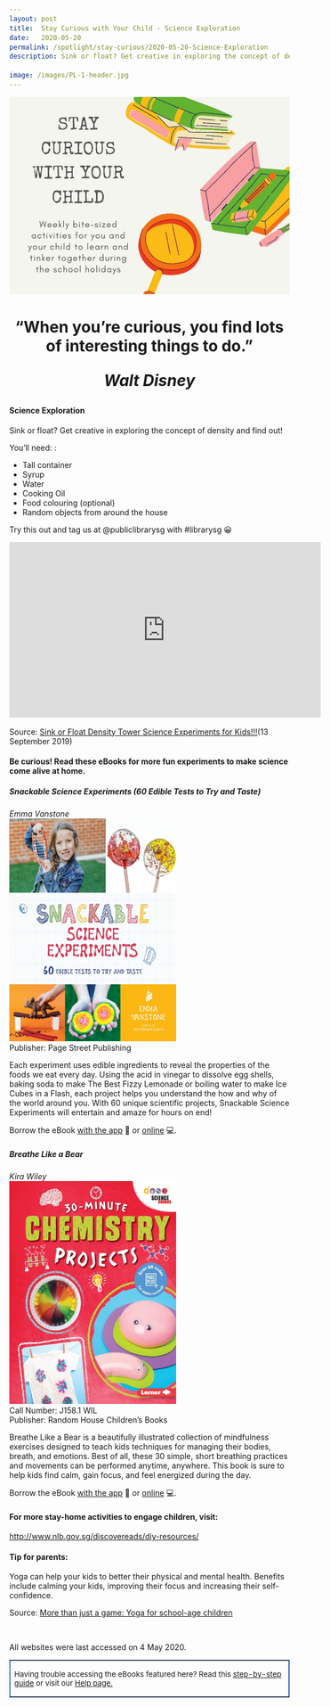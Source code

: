 ```yaml
---
layout: post
title:  Stay Curious with Your Child - Science Exploration
date:   2020-05-20
permalink: /spotlight/stay-curious/2020-05-20-Science-Exploration
description: Sink or float? Get creative in exploring the concept of density and find out!  

image: /images/PL-1-header.jpg
---
```

<img src="/images/PL-1-header.jpg">
<h1 style="text-align:center">“When you’re curious, you find lots of interesting things to do.”<p><i>Walt Disney</i></p></h1>
<h4>Science Exploration</h4>
<p>Sink or float? Get creative in exploring the concept of density and find out!</p>
<p>You’ll need: :</p>
<ul>
<li>Tall container</li>
<li>Syrup</li>
<li>Water</li>
<li>Cooking Oil</li>
<li>Food colouring (optional)</li>
<li>Random objects from around the house</li>  
</ul>
<p>Try this out and tag us at @publiclibrarysg with #librarysg 😀</p>
<div class="bp-youtube"><iframe width="560" height="315" src="https://www.youtube.com/embed/I2bjA-3Vn6E" frameborder="0" allow="accelerometer; autoplay; encrypted-media; gyroscope; picture-in-picture" allowfullscreen></iframe></div><p>Source: <a href="https://www.youtube.com/watch?v=I2bjA-3Vn6E&list=PLasCX3wfxLR3nEKMhsCUjyi5f4W6Rg6wf&index=22&t=0s" target="_blank" rel="noopener">Sink or Float Density Tower Science Experiments for Kids!!!</a>(13 September 2019)
<h4>Be curious! Read these eBooks for more fun experiments to make science come alive at home.</h4>
<p><h5>Snackable Science Experiments (60 Edible Tests to Try and Taste)</h5></p>
<i>Emma Vanstone</i><br/>
<a href="https://eresources.nlb.gov.sg/ereads/proxy?id=C22123A8-7D01-4D44-9CD9-E32960504F4D"><img src="/images/PL-3-science1.jpg" style="width:300px; text-align:left;"></a><br/>
Publisher: Page Street Publishing<br/>
<p>Each experiment uses edible ingredients to reveal the properties of the foods we eat every day. Using the acid in vinegar to dissolve egg shells, baking soda to make The Best Fizzy Lemonade or boiling water to make Ice Cubes in a Flash, each project helps you understand the how and why of the world around you. With 60 unique scientific projects, Snackable Science Experiments will entertain and amaze for hours on end!</p>
Borrow the eBook <a href="https://eresources.nlb.gov.sg/ereads/proxy?id=C22123A8-7D01-4D44-9CD9-E32960504F4D">with the app</a> 📱 or <a href="https://nlb.overdrive.com/media/C22123A8-7D01-4D44-9CD9-E32960504F4D">online</a> 💻.
<p><h5>Breathe Like a Bear</h5></p>
<i>Kira Wiley</i><br/>
<a href="https://eresources.nlb.gov.sg/ereads/proxy?id=65044E9A-2B16-4EB8-9F57-0C8E4D7EDBD7"><img src="/images/PL-3-science2.jpg" style="width:300px; text-align:left;"></a><br/>
Call Number: J158.1 WIL <br/>
Publisher: Random House Children’s Books<br/>
<p>Breathe Like a Bear is a beautifully illustrated collection of mindfulness exercises designed to teach kids techniques for managing their bodies, breath, and emotions. Best of all, these 30 simple, short breathing practices and movements can be performed anytime, anywhere. This book is sure to help kids find calm, gain focus, and feel energized during the day.
</p>
Borrow the eBook <a href="https://eresources.nlb.gov.sg/ereads/proxy?id=65044E9A-2B16-4EB8-9F57-0C8E4D7EDBD7">with the app</a> 📱 or <a href="https://nlb.overdrive.com/media/65044E9A-2B16-4EB8-9F57-0C8E4D7EDBD7">online</a> 💻.
<h4>For more stay-home activities to engage children, visit:</h4>
<p><a href="http://www.nlb.gov.sg/discovereads/diy-resources/" target="_blank">http://www.nlb.gov.sg/discovereads/diy-resources/</a></p>
<h4>Tip for parents:</h4>
<p>Yoga can help your kids to better their physical and mental health. Benefits include calming your kids, improving their focus and increasing their self-confidence.</p>
<p>Source: <a href="https://www.health.harvard.edu/blog/more-than-just-a-game-yoga-for-school-age-children-201601299055" target="_blank">More than just a game: Yoga for school-age children</a></p><br/>
<p>All websites were last accessed on 4 May 2020.</p>
<table style="border-color: #4372d6;" border="1px" cellspacing="0" cellpadding="0">
<tbody>
<tr>
<td>
<p style="font-size: 10pt;">Having trouble accessing the eBooks featured here? Read this <a href="/images/UsingNLB'sresourcepackage_guide_20200204.pdf" target="blank">step-by-step guide</a> or visit our <a href="/get-started-with/libby/">Help page.</a></p>
</td>
</tr>
</tbody>
</table>
